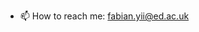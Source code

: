 - 📫 How to reach me: fabian.yii@ed.ac.uk

<!---
fyii200/fyii200 is a ✨ special ✨ repository because its `README.md` (this file) appears on your GitHub profile.
You can click the Preview link to take a look at your changes.
--->
